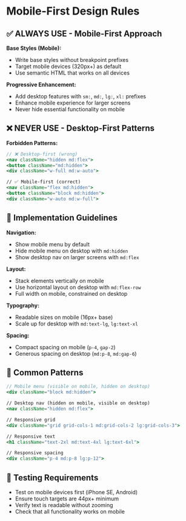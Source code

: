 # Mobile-First Design Rules

## ✅ ALWAYS USE - Mobile-First Approach

**Base Styles (Mobile):**

- Write base styles without breakpoint prefixes
- Target mobile devices (320px+) as default
- Use semantic HTML that works on all devices

**Progressive Enhancement:**

- Add desktop features with `sm:`, `md:`, `lg:`, `xl:` prefixes
- Enhance mobile experience for larger screens
- Never hide essential functionality on mobile

## ❌ NEVER USE - Desktop-First Patterns

**Forbidden Patterns:**

```jsx
// ❌ Desktop-first (wrong)
<nav className="hidden md:flex">
<button className="md:hidden">
<div className="w-full md:w-auto">

// ✅ Mobile-first (correct)
<nav className="flex md:hidden">
<button className="block md:hidden">
<div className="w-auto md:w-full">
```

## 🎯 Implementation Guidelines

**Navigation:**

- Show mobile menu by default
- Hide mobile menu on desktop with `md:hidden`
- Show desktop nav on larger screens with `md:flex`

**Layout:**

- Stack elements vertically on mobile
- Use horizontal layout on desktop with `md:flex-row`
- Full width on mobile, constrained on desktop

**Typography:**

- Readable sizes on mobile (16px+ base)
- Scale up for desktop with `md:text-lg`, `lg:text-xl`

**Spacing:**

- Compact spacing on mobile (`p-4`, `gap-2`)
- Generous spacing on desktop (`md:p-8`, `md:gap-6`)

## 🔧 Common Patterns

```jsx
// Mobile menu (visible on mobile, hidden on desktop)
<div className="block md:hidden">

// Desktop nav (hidden on mobile, visible on desktop)
<nav className="hidden md:flex">

// Responsive grid
<div className="grid grid-cols-1 md:grid-cols-2 lg:grid-cols-3">

// Responsive text
<h1 className="text-2xl md:text-4xl lg:text-6xl">

// Responsive spacing
<div className="p-4 md:p-8 lg:p-12">
```

## 📱 Testing Requirements

- Test on mobile devices first (iPhone SE, Android)
- Ensure touch targets are 44px+ minimum
- Verify text is readable without zooming
- Check that all functionality works on mobile
